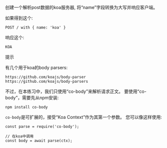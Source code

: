 创建一个解析post数据的koa服务器, 将“name”字段转换为大写并响应客户端。

如果得到这个:

```
POST / with { name: 'koa' }
```

响应这个:

```
KOA
```

提示

有几个用于koa的body parsers:

```
https://github.com/koajs/body-parser
https://github.com/koajs/body-parsers
```

不过，在本练习中，我们只使用“co-body”来解析请求正文。
要使用“co-body”，需要先从npm安装:

```
npm install co-body
```

`co-body`是可扩展的，接受“Koa Context”作为其第一个参数。
您可以像这样使用:

```
const parse = require('co-body');

// 在koa中调用
const body = await parse(ctx);
```
